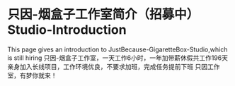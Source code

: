 # 只因-烟盒子工作室简介（招募中） Studio-Introduction
This page gives an introduction to JustBecause-GigaretteBox-Studio,which is still hiring
只因-烟盒子工作室，一天工作6小时，一年加带薪休假共工作196天
亲身加入长线项目，工作环境优良，不要求加班，完成任务提前下班
只因工作室，有梦你就来！
